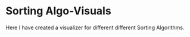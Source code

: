 # Sorting Algo-Visuals
 Here I have created a visualizer for different different Sorting Algorithms.
